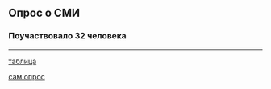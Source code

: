 ## Опрос о СМИ
### Поучаствовало 32 человека
________________________________
[таблица](https://docs.google.com/spreadsheets/d/1vzzikw7SKKczgclSeev81e3Cq4a20KlHk0qvVJQpp5k/edit#gid=1067083802&fvid=2133002145)

[сам опрос](https://goo.gl/forms/2IlxTAZjQHXqFqHh1)
